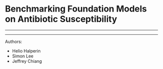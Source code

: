 # Benchmarking Foundation Models on Antibiotic Susceptibility

---


---
Authors:
- Helio Halperin
- Simon Lee
- Jeffrey Chiang
